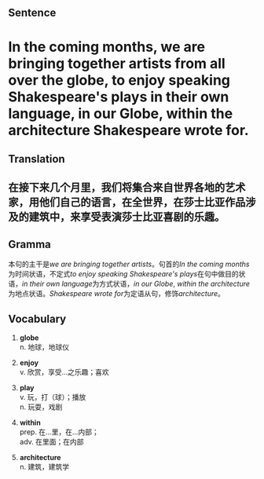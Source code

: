 ## Sentence       

<h1>In the coming months, we are bringing together artists from all over the globe, to enjoy speaking Shakespeare's plays in their own language, in our Globe, within the architecture Shakespeare wrote for.</h1>

## Translation       

<h2>在接下来几个月里，我们将集合来自世界各地的艺术家，用他们自己的语言，在全世界，在莎士比亚作品涉及的建筑中，来享受表演莎士比亚喜剧的乐趣。</h2>

## Gramma         

本句的主干是*we are bringing together artists*。句首的*In the coming months*为时间状语，不定式*to enjoy speaking Shakespeare's plays*在句中做目的状语，*in their own language*为方式状语，*in our Globe*, *within the architecture*为地点状语。*Shakespeare wrote for*为定语从句，修饰*architecture*。      


## Vocabulary   

1. **globe**        
n. 地球，地球仪         

2. **enjoy**        
v. 欣赏，享受...之乐趣；喜欢         

3. **play**       
v. 玩，打（球）；播放        
n. 玩耍，戏剧        

4. **within**        
prep. 在...里，在...内部；       
adv. 在里面；在内部        

5. **architecture**         
n. 建筑，建筑学         
